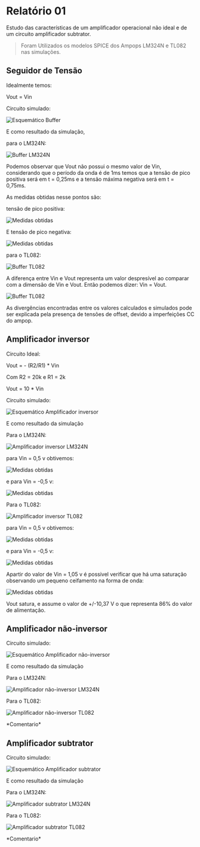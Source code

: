 # Relatório 01

 Estudo das características de um amplificador operacional não ideal e de um circuito amplificador subtrator. 

 >Foram Utilizados os modelos SPICE dos Ampops LM324N e TL082 nas simulações.

## Seguidor de Tensão

Idealmente temos:

Vout = Vin

Circuito simulado:

![Esquemático Buffer](https://github.com/rafakeu/Relatorio_ELN01/blob/master/img/Buffer_esquematico.png)

E como resultado da simulação,

para o LM324N:

![Buffer LM324N](https://github.com/rafakeu/Relatorio_ELN01/blob/master/img/Buffer_LM324.png)

Podemos observar que Vout não possui o mesmo valor de Vin, considerando que o período da onda é de 1ms temos que a tensão de pico positiva será em t = 0,25ms e a tensão máxima negativa será em t = 0,75ms.

As medidas obtidas nesse pontos são:

tensão de pico positiva:

![Medidas obtidas](https://github.com/rafakeu/Relatorio_ELN01/blob/master/img/LM324_Buffer_Vpos.png)

E tensão de pico negativa:

![Medidas obtidas](https://github.com/rafakeu/Relatorio_ELN01/blob/master/img/LM324_Buffer_Vneg.png)


para o TL082:

![Buffer TL082](https://github.com/rafakeu/Relatorio_ELN01/blob/master/img/Buffer_TL082.png)

A diferença entre Vin e Vout representa um valor despresível ao comparar com a dimensão de Vin e Vout. Então podemos dizer: Vin = Vout.    


![Buffer TL082](https://github.com/rafakeu/Relatorio_ELN01/blob/master/img/Buffer_comparacao.png)

As divergências encontradas entre os valores calculados e simulados pode ser explicada pela presença de tensões de offset, devido a imperfeições CC do ampop.  

## Amplificador inversor

Circuito Ideal:

Vout = - (R2/R1) * Vin

Com R2 = 20k e R1 = 2k

Vout = 10 * Vin

Circuito simulado:

![Esquemático Amplificador inversor](https://github.com/rafakeu/Relatorio_ELN01/blob/master/img/inversor_esquematico.png)

E como resultado da simulação

Para o LM324N:

![Amplificador inversor LM324N](https://github.com/rafakeu/Relatorio_ELN01/blob/master/img/inversor_LM324N.png)

para Vin = 0,5 v obtivemos:

![Medidas obtidas](https://github.com/rafakeu/Relatorio_ELN01/blob/master/img/LM324_inversor_Vpos.png)

e para Vin = -0,5 v:

![Medidas obtidas](https://github.com/rafakeu/Relatorio_ELN01/blob/master/img/LM324_inversor_Vneg.png)



Para o TL082:

![Amplificador inversor TL082](https://github.com/rafakeu/Relatorio_ELN01/blob/master/img/inversor_TL082.png)


para Vin = 0,5 v obtivemos:

![Medidas obtidas](https://github.com/rafakeu/Relatorio_ELN01/blob/master/img/TL082_inversor_Vpos.png)

e para Vin = -0,5 v:

![Medidas obtidas](https://github.com/rafakeu/Relatorio_ELN01/blob/master/img/TL082_inversor_Vneg.png)

Apartir do valor de Vin = 1,05 v é possivel verificar que há uma saturação observando um pequeno ceifamento na forma de onda: 

![Medidas obtidas](https://github.com/rafakeu/Relatorio_ELN01/blob/master/img/inversor_TL082_sat.png)

Vout satura, e assume o valor de +/-10,37 V o que representa 86% do valor de alimentação.



## Amplificador não-inversor


Circuito simulado:

![Esquemático Amplificador não-inversor]()

E como resultado da simulação

Para o LM324N:

![Amplificador não-inversor LM324N]()

Para o TL082:

![Amplificador não-inversor TL082]()

\*Comentario\*

## Amplificador subtrator


Circuito simulado:

![Esquemático Amplificador subtrator]()

E como resultado da simulação

Para o LM324N:

![Amplificador subtrator LM324N]()

Para o TL082:

![Amplificador subtrator TL082]()

\*Comentario\*

